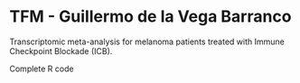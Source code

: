 # TFM - Guillermo de la Vega Barranco
 Transcriptomic meta-analysis for melanoma patients treated with Immune Checkpoint Blockade (ICB).
 
 Complete R code
